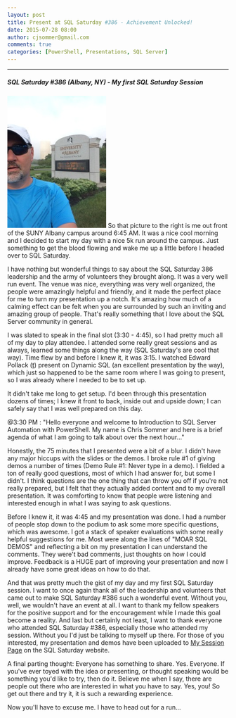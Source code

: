 ```yaml
---
layout: post
title: Present at SQL Saturday #386 - Achievement Unlocked!
date: 2015-07-28 08:00
author: cjsommer@gmail.com
comments: true
categories: [PowerShell, Presentations, SQL Server]
---
```

<hr>
<h5>SQL Saturday #386 (Albany, NY) - My first SQL Saturday Session</h5>
<img src="/img/2015/07/sqlsat386run-225x300.jpg" alt="sqlsat386run" width="225" height="300" class="alignright size-medium wp-image-846" />
So that picture to the right is me out front of the SUNY Albany campus around 6:45 AM. It was a nice cool morning and I decided to start my day with a nice 5k run around the campus. Just something to get the blood flowing and wake me up a little before I headed over to SQL Saturday.

I have nothing but wonderful things to say about the SQL Saturday 386 leadership and the army of volunteers they brought along. It was a very well run event. The venue was nice, everything was very well organized, the people were amazingly helpful and friendly, and it made the perfect place for me to turn my presentation up a notch. It's amazing how much of a calming effect can be felt when you are surrounded by such an inviting and amazing group of people. That's really something that I love about the SQL Server community in general. 

I was slated to speak in the final slot (3:30 - 4:45), so I had pretty much all of my day to play attendee. I attended some really great sessions and as always, learned some things along the way (SQL Saturday's are cool that way). Time flew by and before I knew it, it was 3:15. I watched Edward Pollack (<a href="https://twitter.com/EdwardPollack">t</a>) present on Dynamic SQL (an excellent presentation by the way), which just so happened to be the same room where I was going to present, so I was already where I needed to be to set up.

It didn't take me long to get setup. I'd been through this presentation dozens of times; I knew it front to back, inside out and upside down; I can safely say that I was well prepared on this day.

@3:30 PM : "Hello everyone and welcome to Introduction to SQL Server Automation with PowerShell. My name is Chris Sommer and here is a brief agenda of what I am going to talk about over the next hour..."

Honestly, the 75 minutes that I presented were a bit of a blur. I didn't have any major hiccups with the slides or the demos. I broke rule #1 of giving demos a number of times (Demo Rule #1: Never type in a demo). I fielded a ton of really good questions, most of which I had answer for, but some I didn't. I think questions are the one thing that can throw you off if you're not really prepared, but I felt that they actually added content and to my overall presentation. It was comforting to know that people were listening and interested enough in what I was saying to ask questions. 

Before I knew it, it was 4:45 and my presentation was done. I had a number of people stop down to the podium to ask some more specific questions, which was awesome. I got a stack of speaker evaluations with some really helpful suggestions for me. Most were along the lines of "MOAR SQL DEMOS" and reflecting a bit on my presentation I can understand the comments. They were't bad comments, just thoughts on how I could improve. Feedback is a HUGE part of improving your presentation and now I already have some great ideas on how to do that.

And that was pretty much the gist of my day and my first SQL Saturday session. I want to once again thank all of the leadership and volunteers that came out to make SQL Saturday #386 such a wonderful event. Without you, well, we wouldn't have an event at all. I want to thank my fellow speakers for the positive support and for the encouragement while I made this goal become a reality. And last but certainly not least, I want to thank everyone who attended SQL Saturday #386, especially those who attended my session. Without you I'd just be talking to myself up there. For those of you interested, my presentation and demos have been uploaded to <a href="http://www.sqlsaturday.com/386/Sessions/Details.aspx?sid=37179" target="_blank">My Session Page</a> on the SQL Saturday website.

A final parting thought: Everyone has something to share. Yes. Everyone. If you've ever toyed with the idea or presenting, or thought speaking would be something you'd like to try, then do it. Believe me when I say, there are people out there who are interested in what you have to say. Yes, you! So get out there and try it, it is such a rewarding experience. 

Now you'll have to excuse me. I have to head out for a run...

